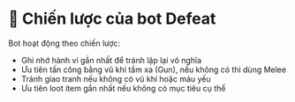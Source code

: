 # 🧠 Chiến lược của bot Defeat

Bot hoạt động theo chiến lược:
- Ghi nhớ hành vi gần nhất để tránh lặp lại vô nghĩa
- Ưu tiên tấn công bằng vũ khí tầm xa (Gun), nếu không có thì dùng Melee
- Tránh giao tranh nếu không có vũ khí hoặc máu yếu
- Ưu tiên loot item gần nhất nếu không có mục tiêu cụ thể